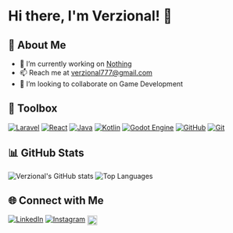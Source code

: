 # Hi there, I'm Verzional! 👋

## 🚀 About Me
- 🔭 I’m currently working on [Nothing]()
- 📫 Reach me at [verzional777@gmail.com](mailto:verzional777@gmail.com)
- 👯 I’m looking to collaborate on Game Development

## 🧰 Toolbox	
[![Laravel](https://img.shields.io/badge/Laravel-%23FF2D20.svg?logo=laravel&logoColor=white)](#)
[![React](https://img.shields.io/badge/React-%2320232a.svg?logo=react&logoColor=%2361DAFB)](#)
[![Java](https://img.shields.io/badge/Java-%23ED8B00.svg?logo=openjdk&logoColor=white)](#)
[![Kotlin](https://img.shields.io/badge/Kotlin-%237F52FF.svg?logo=kotlin&logoColor=white)](#)
[![Godot Engine](https://img.shields.io/badge/Godot-%23FFFFFF.svg?logo=godot-engine)](#)
[![GitHub](https://img.shields.io/badge/GitHub-%23121011.svg?logo=github&logoColor=white)](#)
[![Git](https://img.shields.io/badge/Git-F05032?logo=git&logoColor=fff)](#)

## 📊 GitHub Stats
![Verzional's GitHub stats](https://github-readme-stats.vercel.app/api?username=Verzional&show_icons=true&theme=radical)
![Top Languages](https://github-readme-stats.vercel.app/api/top-langs/?username=Verzional&layout=compact&theme=radical)

## 🌐 Connect with Me
[![LinkedIn](https://img.shields.io/badge/Linkedin-%230077B5.svg?logo=linkedin&logoColor=white)](https://www.linkedin.com/in/valentinomg)
[![Instagram](https://img.shields.io/badge/Instagram-%23E4405F.svg?logo=Instagram&logoColor=white)](https://instagram.com/valentino.m.g)
<a href="https://www.backloggd.com/u/Verzional">
    <img src="https://www.backloggd.com/packs/media/images/backloggd-logo-full-5cdba93625dfa851ff41d48ee86d836b.png" alt="Backloggd" height="20" style="vertical-align:middle;">
</a>
